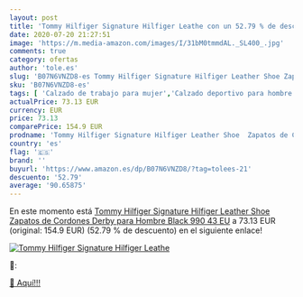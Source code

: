 ```yaml
---
layout: post
title: 'Tommy Hilfiger Signature Hilfiger Leathe con un 52.79 % de descuento'
date: 2020-07-20 21:27:51
image: 'https://m.media-amazon.com/images/I/31bM0tmmdAL._SL400_.jpg'
comments: true
category: ofertas
author: 'tole.es'
slug: 'B07N6VNZD8-es Tommy Hilfiger Signature Hilfiger Leather Shoe Zapatos de...'
sku: 'B07N6VNZD8-es'
tags: [ 'Calzado de trabajo para mujer','Calzado deportivo para hombre','Calzado sanitario y de hostelería para mujer','Chanclas y sandalias de piscina para hombre','Sandalias y chanclas para niña','Zapatillas y calzado deportivo para hombre','Zapatos','Zapatos para hombre','Zapatos para mujer','Zapatos para niñas pequeñas','Zapatos y complementos','Zuecos sanitarios y de hostelería para mujer','Zuecos y mules para hombre','zapatos', ]
actualPrice: 73.13 EUR
currency: EUR
price: 73.13
comparePrice: 154.9 EUR
prodname: 'Tommy Hilfiger Signature Hilfiger Leather Shoe  Zapatos de Cordones Derby para Hombre  Black 990  43 EU'
country: 'es'
flag: '🇪🇸'
brand: ''
buyurl: 'https://www.amazon.es/dp/B07N6VNZD8/?tag=tolees-21'
descuento: '52.79'
average: '90.65875'
---
```


En este momento está [Tommy Hilfiger Signature Hilfiger Leather Shoe  Zapatos de Cordones Derby para Hombre  Black 990  43 EU](https://www.amazon.es/dp/B07N6VNZD8/?tag=tolees-21) a 73.13 EUR (original: 154.9 EUR) (52.79 %  de descuento) en el siguiente enlace!

[![Tommy Hilfiger Signature Hilfiger Leathe](https://m.media-amazon.com/images/I/31bM0tmmdAL._SL400_.jpg)](https://www.amazon.es/dp/B07N6VNZD8/?tag=tolees-21)

🔎:


[🛒 Aquí!!!](https://www.amazon.es/dp/B07N6VNZD8/?tag=tolees-21)
